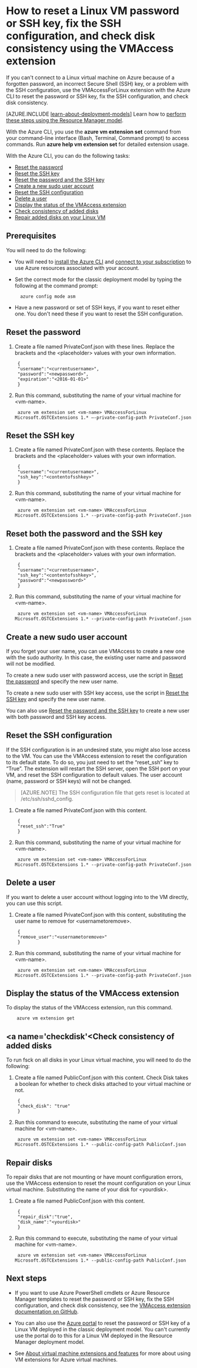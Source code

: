 <properties
        pageTitle="Reset Linux VM password and SSH key from the CLI | Microsoft Azure"
        description="How to use the VMAccess extension from the Azure Command-Line Interface (CLI) to reset a Linux VM password or SSH key, fix the SSH configuration, and check disk consistency"
        services="virtual-machines-linux"
        documentationCenter=""
        authors="cynthn"
        manager="timlt"
        editor=""
        tags="azure-service-management"/>

<tags
        ms.service="virtual-machines-linux"
        ms.workload="infrastructure-services"
        ms.tgt_pltfrm="vm-linux"
        ms.devlang="na"
        ms.topic="article"
        ms.date="06/14/2016"
        ms.author="cynthn"/>

# How to reset a Linux VM password or SSH key, fix the SSH configuration, and check disk consistency using the VMAccess extension


If you can't connect to a Linux virtual machine on Azure because of a forgotten password, an incorrect Secure Shell (SSH) key, or a problem with the SSH configuration, use the VMAccessForLinux extension with the Azure CLI to reset the password or SSH key, fix the SSH configuration, and check disk consistency. 

[AZURE.INCLUDE [learn-about-deployment-models](../../includes/learn-about-deployment-models-classic-include.md)] Learn how to [perform these steps using the Resource Manager model](https://github.com/Azure/azure-linux-extensions/tree/master/VMAccess).

With the Azure CLI, you use the **azure vm extension set** command from your command-line interface (Bash, Terminal, Command prompt) to access commands. Run **azure help vm extension set** for detailed extension usage.

With the Azure CLI, you can do the following tasks:

+ [Reset the password](#pwresetcli)
+ [Reset the SSH key](#sshkeyresetcli)
+ [Reset the password and the SSH key](#resetbothcli)
+ [Create a new sudo user account](#createnewsudocli)
+ [Reset the SSH configuration](#sshconfigresetcli)
+ [Delete a user](#deletecli)
+ [Display the status of the VMAccess extension](#statuscli)
+ [Check consistency of added disks](#checkdisk)
+ [Repair added disks on your Linux VM](#repairdisk)


## Prerequisites

You will need to do the following:

- You will need to [install the Azure CLI](../xplat-cli-install.md) and [connect to your subscription](../xplat-cli-connect.md) to use Azure resources associated with your account.
- Set the correct mode for the classic deployment model by typing the following at the command prompt:
        
        azure config mode asm
        
- Have a new password or set of SSH keys, if you want to reset either one. You don't need these if you want to reset the SSH configuration.


## <a name="pwresetcli"></a>Reset the password

1. Create a file named PrivateConf.json with these lines. Replace the brackets and the &#60;placeholder&#62; values with your own information.

        {
        "username":"<currentusername>",
        "password":"<newpassword>",
        "expiration":"<2016-01-01>"
        }

2. Run this command, substituting the name of your virtual machine for &#60;vm-name&#62;.

        azure vm extension set <vm-name> VMAccessForLinux Microsoft.OSTCExtensions 1.* –-private-config-path PrivateConf.json

## <a name="sshkeyresetcli"></a>Reset the SSH key

1. Create a file named PrivateConf.json with these contents. Replace the brackets and the &#60;placeholder&#62; values with your own information.

        {
        "username":"<currentusername>",
        "ssh_key":"<contentofsshkey>"
        }

2. Run this command, substituting the name of your virtual machine for &#60;vm-name&#62;.

        azure vm extension set <vm-name> VMAccessForLinux Microsoft.OSTCExtensions 1.* --private-config-path PrivateConf.json

## <a name="resetbothcli"></a>Reset both the password and the SSH key

1. Create a file named PrivateConf.json with these contents. Replace the brackets and the &#60;placeholder&#62; values with your own information.

        {
        "username":"<currentusername>",
        "ssh_key":"<contentofsshkey>",
        "password":"<newpassword>"
        }

2. Run this command, substituting the name of your virtual machine for &#60;vm-name&#62;.

        azure vm extension set <vm-name> VMAccessForLinux Microsoft.OSTCExtensions 1.* --private-config-path PrivateConf.json

## <a name="createnewsudocli"></a>Create a new sudo user account

If you forget your user name, you can use VMAccess to create a new one with the sudo authority. In this case, the existing user name and password will not be modified.

To create a new sudo user with password access, use the script in [Reset the password](#pwresetcli) and specify the new user name.

To create a new sudo user with SSH key access, use the script in [Reset the SSH key](#sshkeyresetcli) and specify the new user name.

You can also use [Reset the password and the SSH key](#resetbothcli) to create a new user with both password and SSH key access.

## <a name="sshconfigresetcli"></a>Reset the SSH configuration

If the SSH configuration is in an undesired state, you might also lose access to the VM. You can use the VMAccess extension to reset the configuration to its default state. To do so, you just need to set the “reset_ssh” key to “True”. The extension will restart the SSH server, open the SSH port on your VM, and reset the SSH configuration to default values. The user account (name, password or SSH keys) will not be changed.

> [AZURE.NOTE] The SSH configuration file that gets reset is located at /etc/ssh/sshd_config.

1. Create a file named PrivateConf.json with this content.

        {
        "reset_ssh":"True"
        }

2. Run this command, substituting the name of your virtual machine for &#60;vm-name&#62;. 

        azure vm extension set <vm-name> VMAccessForLinux Microsoft.OSTCExtensions 1.* --private-config-path PrivateConf.json

## <a name="deletecli"></a>Delete a user

If you want to delete a user account without logging into to the VM directly, you can use this script.

1. Create a file named PrivateConf.json with this content, substituting the user name to remove for &#60;usernametoremove&#62;. 

        {
        "remove_user":"<usernametoremove>"
        }

2. Run this command, substituting the name of your virtual machine for &#60;vm-name&#62;. 

        azure vm extension set <vm-name> VMAccessForLinux Microsoft.OSTCExtensions 1.* --private-config-path PrivateConf.json

## <a name="statuscli"></a>Display the status of the VMAccess extension

To display the status of the VMAccess extension, run this command.

        azure vm extension get

## <a name='checkdisk'<</a>Check consistency of added disks

To run fsck on all disks in your Linux virtual machine, you will need to do the following:

1. Create a file named PublicConf.json with this content. Check Disk takes a boolean for whether to check disks attached to your virtual machine or not. 

        {   
        "check_disk": "true"
        }

2. Run this command to execute, substituting the name of your virtual machine for &#60;vm-name&#62;.

        azure vm extension set <vm-name> VMAccessForLinux Microsoft.OSTCExtensions 1.* --public-config-path PublicConf.json 

## <a name='repairdisk'></a>Repair disks 

To repair disks that are not mounting or have mount configuration errors, use the VMAccess extension to reset the mount configuration on your Linux virtual machine. Substituting the name of your disk for &#60;yourdisk&#62;.

1. Create a file named PublicConf.json with this content. 

        {
        "repair_disk":"true",
        "disk_name":"<yourdisk>"
        }

2. Run this command to execute, substituting the name of your virtual machine for &#60;vm-name&#62;.

        azure vm extension set <vm-name> VMAccessForLinux Microsoft.OSTCExtensions 1.* --public-config-path PublicConf.json



## Next steps

* If you want to use Azure PowerShell cmdlets or Azure Resource Manager templates to reset the password or SSH key, fix the SSH configuration, and check disk consistency, see the [VMAccess extension documentation on GitHub](https://github.com/Azure/azure-linux-extensions/tree/master/VMAccess). 

* You can also use the [Azure portal](https://portal.azure.com) to reset the password or SSH key of a Linux VM deployed in the classic deployment model. You can't currently use the portal do to this for a Linux VM deployed in the Resource Manager deployment model.

* See [About virtual machine extensions and features](virtual-machines-linux-extensions-features.md) for more about using VM extensions for Azure virtual machines.
